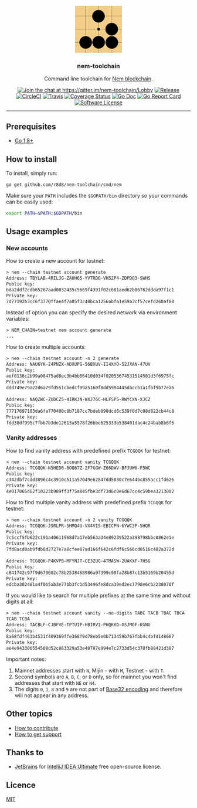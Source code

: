 <p align="center">
  <img alt="Nem Toolchain Logo" src="assets/logo.png" height="128" />
  <h3 align="center">nem-toolchain</h3>
  <p align="center">Command line toolchain for <a href=https://nem.io>Nem blockchain</a>.</p>
  <p align="center">
    <a href="https://gitter.im/nem-toolchain/Lobby?utm_source=badge&utm_medium=badge&utm_campaign=pr-badge&utm_content=badge"><img alt="Join the chat at https://gitter.im/nem-toolchain/Lobby" src="https://img.shields.io/gitter/room/badges/shields.svg?style=flat-square"></a>
    <a href="https://github.com/r8d8/nem-toolchain/releases/latest"><img alt="Release" src="https://img.shields.io/github/release/r8d8/nem-toolchain.svg?style=flat-square"></a>
    <a href="https://circleci.com/gh/r8d8/nem-toolchain"><img alt="CircleCI" src="https://img.shields.io/circleci/project/github/r8d8/nem-toolchain.svg?style=flat-square"></a>
    <a href="https://travis-ci.org/r8d8/nem-toolchain"><img alt="Travis" src="https://img.shields.io/travis/r8d8/nem-toolchain.svg?style=flat-square"></a>
    <a href="https://codecov.io/gh/r8d8/nem-toolchain"><img alt="Coverage Status" src="https://img.shields.io/codecov/c/github/r8d8/nem-toolchain/master.svg?style=flat-square"></a>
    <a href="http://godoc.org/github.com/r8d8/nem-toolchain"><img alt="Go Doc" src="https://img.shields.io/badge/godoc-reference-blue.svg?style=flat-square"></a>
    <a href="https://goreportcard.com/report/github.com/r8d8/nem-toolchain"><img alt="Go Report Card" src="https://goreportcard.com/badge/github.com/r8d8/nem-toolchain?style=flat-square"></a>
    <a href="LICENSE"><img alt="Software License" src="https://img.shields.io/badge/license-MIT-brightgreen.svg?style=flat-square"></a>
  </p>
</p>

---

## Prerequisites

* [Go 1.8+](http://golang.org/doc/install)

## How to install

To install, simply run:

```shell
go get github.com/r8d8/nem-toolchain/cmd/nem
```

Make sure your `PATH` includes the `$GOPATH/bin` directory so your commands can be easily used:

```bash
export PATH=$PATH:$GOPATH/bin
```

## Usage examples

### New accounts

How to create a new account for testnet:

```
> nem --chain testnet account generate
Address: TBYLAB-4RILJG-ZAUH65-YVTRDO-VH52P4-ZDPDO3-SWHS
Public key: bda2ddf2cdb65267aad0032435c5669f4391f02c681aed62b06762ddda97f1c1
Private key: 7d77192b3cc6f3770ffae4f7a85f3c40bca1256abfa1e59a3cf57cefd260af80
```

Instead of option you can specify the desired network via environment variables:

```
> NEM_CHAIN=testnet nem account generate
...
```

How to create multiple accounts:

```
> nem --chain testnet account -n 2 generate
Address: NAU6YK-24PNZX-ADXUPG-56BXUV-II4XYO-52JXAN-47UV
Public key: aef0136c2b99a08475ad8ec3b4bb56410d034f02053674531514501d3f6975fc
Private key: ddd749e79a22d6a79fd551cbedcf99a5160f8dd5984445daccb1a1fbf9b77ea6

Address: NAQZWC-ZUDCZ5-4IRKJN-WXJ76C-HLFSP5-RWYCXN-XJCZ
Public key: 77717697183da6fa770400c8b7187cc7bdeb098dcd6c539f0d7c08d822cb44c8
Private key: fdd38df995c7fbb7b3de12613a5578f26bbe625333b538401dac4c24bab8b6f5

```

### Vanity addresses

How to find vanity address with predefined prefix `TCGQQK` for testnet:

```
> nem --chain testnet account vanity TCGQQK
Address: TCGQQK-N5HED6-6OQ67Z-2F7GGW-Z66DWV-BFJUW6-F5WC
Public key: c342dbf7cdd3096c4c3910c511a57049e62847dd5030c7e644bc855acc1fd626
Private key: 4e017065d62f10223b989ff3f75a845fbe3df73d6c0e6d67cc4c59bea3213002
```

How to find multiple vanity address with predefined prefix `TCGQQK` for testnet:

```
> nem --chain testnet account -n 2 vanity TCGQQK
Address: TCGQQK-JSRLPR-5HMQ4U-VX4VIS-EBICPN-6YWC3P-5HQR
Public key: 7c5ccf5fb622c191a40611968d7a17eb563a34e89239522a398798bbc0862e1e
Private key: 7fd8acd0ab9fdb8d2727e7a8cfee87ad166f642c6fdf6c566cd0516c482a372d

Address: TCGQQK-P4KVPB-MFYNJT-CE3ZUG-4TMASW-2UAKXF-7H5G
Public key: c841742c97f9d670602c78b2538468986a9f399c90fa28b87c13b5169b20455d
Private key: edcba382481a4f0b5ab3e77bb3fc1d53496fe8dca39ed2ec7798e6cb2238070f

```

If you would like to search for multiple prefixes at the same time and without digits at all:

```
> nem --chain testnet account vanity --no-digits TABC TACB TBAC TBCA TCAB TCBA
Address: TACBLF-CJBFVE-TPTUIP-HBIRVI-PHQKKD-OSJMOF-KGNU
Public key: 8a68fdf463b4531f409369ffe368f9d78eb5e0b713459b767fbb4c4bfd148667
Private key: ae4e943300554508d52c863329a53e40787e994e7c2733d54c378fb88421d387
```

Important notes:

1. Mainnet addresses start with `N`, Mijin - with `M`, Testnet - with `T`.
1. Second symbols are `A`, `B`, `C`, or `D` only, so for mainnet you won't find addresses that start with `NE` or `N4`.
1. The digits `0`, `1`, `8` and `9` are not part of [Base32 encoding](https://en.wikipedia.org/wiki/Base32) and therefore will not appear in any address. 

## Other topics

* [How to contribute](CONTRIBUTING.md)
* [How to get support](SUPPORT.md)

## Thanks to

* [JetBrains](https://www.jetbrains.com) for [IntelliJ IDEA Ultimate](https://www.jetbrains.com/idea) free open-source license.

## Licence

[MIT](LICENSE)
